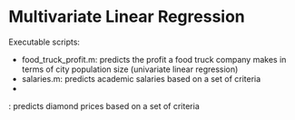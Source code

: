 # Multivariate Linear Regression

Executable scripts:
* food_truck_profit.m: predicts the profit a food truck company makes in terms of city population size (univariate linear regression)
* salaries.m: predicts academic salaries based on a set of criteria
* 
: predicts diamond prices based on a set of criteria
